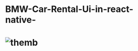 # BMW-Car-Rental-Ui-in-react-native-
# ![themb](https://user-images.githubusercontent.com/77012663/128470947-506fe96d-9a47-4e63-94d3-af2bce357928.png)
